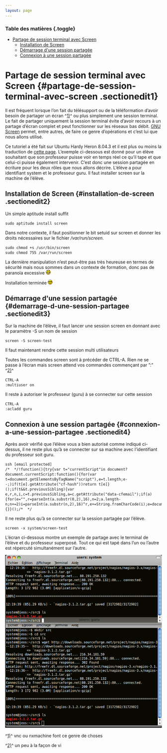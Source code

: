 ```yaml
---
layout: page
---
```


### Table des matières {.toggle}

-   [Partage de session terminal avec
    Screen](screen.html#partage-de-session-terminal-avec-screen)
    -   [Installation de Screen](screen.html#installation-de-screen)
    -   [Démarrage d'une session
        partagée](screen.html#demarrage-d-une-session-partagee)
    -   [Connexion à une session
        partagée](screen.html#connexion-a-une-session-partagee)

Partage de session terminal avec Screen {#partage-de-session-terminal-avec-screen .sectionedit1}
=======================================

Il est fréquent lorsque l’on fait du télésupport ou de la téléformation
d’avoir besoin de partager un écran ^[1)](screen.html#fn__1)^ ou plus
simplement une session terminal. Le fait de partager uniquement la
session terminal évite d’avoir recours à un partage d’écran complet et
peut fonctionner sur les réseaux bas débit. [GNU
Screen](http://www.gnu.org/software/screen/ "http://www.gnu.org/software/screen/")
permet, entre autres, de faire ce genre d’opérations et c’est lui que
nous allons utilisé.

Ce tutoriel a été fait sur Ubuntu Hardy Heron 8.04.3 et il est plus ou
moins la traduction de [cette
page](http://ubuntuforums.org/showthread.php?t=299286 "http://ubuntuforums.org/showthread.php?t=299286").
L’exemple ci-dessous est donné pour un élève souhaitant que son
professeur puisse voir en temps réel ce qu’il tape et que celui-ci
puisse également intervenir. C’est donc une session partagée en écriture
pour les deux rôles que nous allons décrire. L’élève a pour identifiant
system et le professeur guru. Il faut installer screen sur la machine de
l’élève.

Installation de Screen {#installation-de-screen .sectionedit2}
----------------------

Un simple aptitude install suffit

~~~ {.code .bash}
sudo aptitude install screen
~~~

Dans notre contexte, il faut positionner le bit setuid sur screen et
donner les droits nécessaires sur le fichier */var/run/screen*.

~~~ {.code .bash}
sudo chmod +s /usr/bin/screen
sudo chmod 755 /var/run/screen
~~~

La dernière manipulation n’est peut-être pas très heureuse en termes de
sécurité mais nous sommes dans un contexte de formation, donc pas de
paranoïa excessive ![LOL](../../../lib/images/smileys/icon_lol.gif)

Installation terminée ![8-)](../../../lib/images/smileys/icon_cool.gif)

Démarrage d'une session partagée {#demarrage-d-une-session-partagee .sectionedit3}
--------------------------------

Sur la machine de l’élève, il faut lancer une session screen en donnant
avec le paramètre -S un nom de session

~~~ {.code .bash}
screen -S screen-test
~~~

Il faut maintenant rendre cette session multi utilisateurs

Toutes les commandes screen sont à précéder de CTRL-A. Rien ne se passe
à l’écran mais screen attend vos commandes commençant par ”:”
^[2)](screen.html#fn__2)^

~~~
CTRL-A
:multiuser on
~~~

Il reste à autoriser le professeur (guru) à se connecter sur cette
session

~~~
CTRL-A
:acladd guru
~~~

Connexion à une session partagée {#connexion-a-une-session-partagee .sectionedit4}
--------------------------------

Après avoir vérifié que l’élève vous a bien autorisé comme indiqué
ci-dessus, il ne reste plus qu’à se connecter sur sa machine avec
l’identifiant du professeur soit guru.

~~~
ssh [email protected]
/*  */!function(){try{var t="currentScript"in document?document.currentScript:function(){for(var t=document.getElementsByTagName("script"),e=t.length;e--;)if(t[e].getAttribute("cf-hash"))return t[e]}();if(t&&t.previousSibling){var e,r,n,i,c=t.previousSibling,a=c.getAttribute("data-cfemail");if(a){for(e="",r=parseInt(a.substr(0,2),16),n=2;a.length-n;n+=2)i=parseInt(a.substr(n,2),16)^r,e+=String.fromCharCode(i);e=document.createTextNode(e),c.parentNode.replaceChild(e,c)}}}catch(u){}}();/*  */
~~~

Il ne reste plus qu’à se connecter sur la session partagée par l’élève.

~~~
screen -x system/screen-test
~~~

L’écran ci-dessous montre un exemple de partage avec le terminal de
l’élève et du professeur superposé. Tout ce qui est tapé dans l’un ou
l’autre est répercuté simultanément sur l’autre.

[![](../../../assets/media/infra/terminal-sharing.png)](../../../_detail/infra/terminal-sharing.png@id=infra%253Ascreen.html "infra:terminal-sharing.png")

^[1)](screen.html#fnt__1)^ vnc ou nxmachine font ce genre de choses

^[2)](screen.html#fnt__2)^ un peu à la façon de vi
